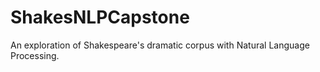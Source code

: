 # ShakesNLPCapstone
An exploration of Shakespeare's dramatic corpus with Natural Language Processing.
